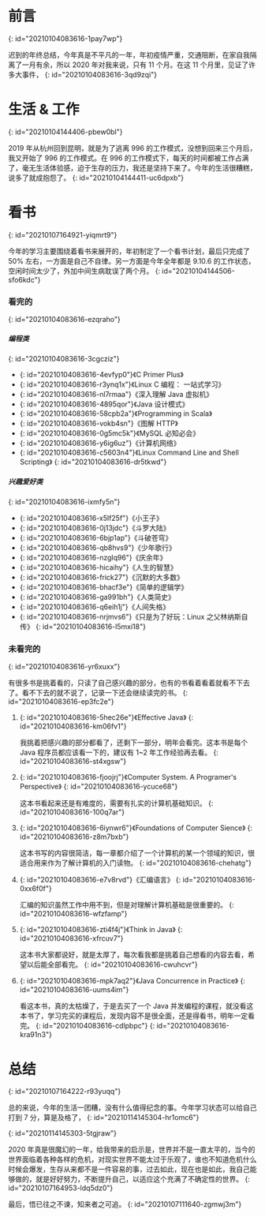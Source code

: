 # 前言
{: id="20210104083616-1pay7wp"}

迟到的年终总结，今年真是不平凡的一年，年初疫情严重，交通阻断，在家自我隔离了一月有余，所以 2020 年对我来说，只有 11 个月。在这 11 个月里，见证了许多大事件，
{: id="20210104083616-3qd9zqi"}

# 生活 & 工作
{: id="20210104144406-pbew0bl"}

2019 年从杭州回到昆明，就是为了逃离 996 的工作模式，没想到回来三个月后，我又开始了 996 的工作模式。在 996 的工作模式下，每天的时间都被工作占满了，毫无生活体验感，迫于生存的压力，我还是坚持下来了。今年的生活很糟糕，说多了就成抱怨了。
{: id="20210104144411-uc6dpxb"}

# 看书
{: id="20210107164921-yiqmrt9"}

今年的学习主要围绕着看书来展开的，年初制定了一个看书计划，最后只完成了 50% 左右，一方面是自己不自律。另一方面是今年全年都是 9.10.6 的工作状态，空闲时间太少了，外加中间生病耽误了两个月。
{: id="20210104144506-sfo6kdc"}

### 看完的
{: id="20210104083616-ezqraho"}

##### 编程类
{: id="20210104083616-3cgcziz"}

- {: id="20210104083616-4evfyp0"}《C Primer Plus》
- {: id="20210104083616-r3ynq1x"}《Linux C 编程： 一站式学习》
- {: id="20210104083616-nl7rmaa"}《深入理解 Java 虚拟机》
- {: id="20210104083616-4895qor"}《Java 设计模式》
- {: id="20210104083616-58cpb2a"}《Programming in Scala》
- {: id="20210104083616-vokb4sn"}《图解 HTTP》
- {: id="20210104083616-0g5mc5k"}《MySQL 必知必会》
- {: id="20210104083616-y6ig6uz"}《计算机网络》
- {: id="20210104083616-c5603n4"}《Linux Command Line and Shell Scripting》
{: id="20210104083616-dr5tkwd"}

##### 兴趣爱好类
{: id="20210104083616-ixmfy5n"}

- {: id="20210104083616-x5lf25f"}《小王子》
- {: id="20210104083616-0j13jdc"}《斗罗大陆》
- {: id="20210104083616-6bjp1ap"}《斗破苍穹》
- {: id="20210104083616-qb8hvs9"}《少年歌行》
- {: id="20210104083616-nzglq96"}《庆余年》
- {: id="20210104083616-hicaihy"}《人生的智慧》
- {: id="20210104083616-frick27"}《沉默的大多数》
- {: id="20210104083616-bhacf3e"}《简单的逻辑学》
- {: id="20210104083616-ga991bh"}《人类简史》
- {: id="20210104083616-q6eih1j"}《人间失格》
- {: id="20210104083616-nrjmvs6"}《只是为了好玩：Linux 之父林纳斯自传》
{: id="20210104083616-l5mxi18"}

### 未看完的
{: id="20210104083616-yr6xuxx"}

有很多书是挑着看的，只读了自己感兴趣的部分，也有的书看着看着就看不下去了。看不下去的就不说了，记录一下还会继续读完的书。
{: id="20210104083616-ep3fc2e"}

1. {: id="20210104083616-5hec26e"}《Effective Java》
   {: id="20210104083616-km06fv1"}

   我挑着把感兴趣的部分都看了，还剩下一部分，明年会看完。这本书是每个 Java 程序员都应该看一下的，建议有 1~2 年工作经验再去看。
   {: id="20210104083616-st4xgsw"}
2. {: id="20210104083616-fjoojrj"}《Computer System. A Programer's Perspective》
   {: id="20210104083616-ycuce68"}

   这本书看起来还是有难度的，需要有扎实的计算机基础知识。
   {: id="20210104083616-100q7ar"}
3. {: id="20210104083616-6iynwr6"}《Foundations of Computer Sience》
   {: id="20210104083616-z8m7bxb"}

   这本书写的内容很简洁，每一章都介绍了一个计算机的某一个领域的知识，很适合用来作为了解计算机的入门读物。
   {: id="20210104083616-chehatg"}
4. {: id="20210104083616-e7v8rvd"}《汇编语言》
   {: id="20210104083616-0xx6f0f"}

   汇编的知识虽然工作中用不到，但是对理解计算机基础是很重要的。
   {: id="20210104083616-wfzfamp"}
5. {: id="20210104083616-zti4f4j"}《Think in Java》
   {: id="20210104083616-xfrcuv7"}

   这本书大家都说好，就是太厚了，每次看我都是挑着自己想看的内容去看，希望以后能全部看完。
   {: id="20210104083616-cwuhcvr"}
6. {: id="20210104083616-mpk7aq2"}《Java Concurrence in Practice》
   {: id="20210104083616-uums4im"}

   看这本书，真的太枯燥了，于是去买了一个 Java 并发编程的课程，就没看这本书了，学习完买的课程后，发现内容不是很全面，还是得看书，明年一定看完。
   {: id="20210104083616-cdlpbpc"}
{: id="20210104083616-kra91n3"}

# 总结
{: id="20210107164222-r93yuqq"}

总的来说，今年的生活一团糟，没有什么值得纪念的事。今年学习状态可以给自己打到 7 分，算是及格了，
{: id="20210114145304-hr1omc6"}

{: id="20210114145303-5tgjraw"}

2020 年真是很魔幻的一年，给我带来的启示是，世界并不是一直太平的，当今的世界面临着各种各样的危机，对现实世界不能太过于乐观了，谁也不知道危机什么时候会爆发，生存从来都不是一件容易的事，过去如此，现在也是如此，我自己能够做的，就是好好努力，不断提升自己，以适应这个充满了不确定性的世界。
{: id="20210107164953-ldq5dz0"}

最后，悟已往之不谏，知来者之可追。
{: id="20210107111640-zgmwj3m"}
